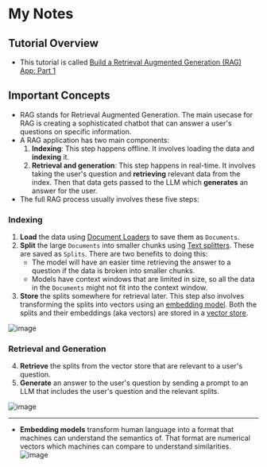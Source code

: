 # My Notes

## Tutorial Overview

* This tutorial is called [Build a Retrieval Augmented Generation (RAG) App: Part 1](https://python.langchain.com/docs/tutorials/rag/)

## Important Concepts

* RAG stands for Retrieval Augmented Generation. The main usecase for RAG is creating a sophisticated chatbot that can answer a user's questions on specific information.
* A RAG application has two main components:
  1. **Indexing**: This step happens offline. It involves loading the data and **indexing** it.
  2. **Retrieval and generation**: This step happens in real-time. It involves taking the user's question and **retrieving** relevant data from the index. Then that data gets passed to the LLM which **generates** an answer for the user.
* The full RAG process usually involves these five steps:
 
### Indexing

1. **Load** the data using [Document Loaders](https://python.langchain.com/docs/concepts/document_loaders/) to save them as `Documents`.
2. **Split** the large `Documents` into smaller chunks using [Text splitters](https://python.langchain.com/docs/concepts/text_splitters/). These are saved as `Splits`. There are two benefits to doing this:
    * The model will have an easier time retrieving the answer to a question if the data is broken into smaller chunks.
    * Models have context windows that are limited in size, so all the data in the `Documents` might not fit into the context window.
3. **Store** the splits somewhere for retrieval later. This step also involves transforming the splits into vectors using an [embedding model](https://python.langchain.com/docs/concepts/embedding_models/). Both the splits and their embeddings (aka vectors) are stored in a [vector store](https://python.langchain.com/docs/concepts/vectorstores/).

![image](https://github.com/user-attachments/assets/8793d53f-cb89-46f4-868f-1c4ba545836b)

### Retrieval and Generation

4. **Retrieve** the splits from the vector store that are relevant to a user's question.
5. **Generate** an answer to the user's question by sending a prompt to an LLM that includes the user's question and the relevant splits.

![image](https://github.com/user-attachments/assets/66934a4a-1ca2-4a49-bf5a-dc323c2d38a4)

---

* **Embedding models** transform human language into a format that machines can understand the semantics of. That format are numerical vectors which machines can compare to understand similarities.
![image](https://github.com/user-attachments/assets/d524ad1b-46a2-4aca-b0c9-6b2378663876)
